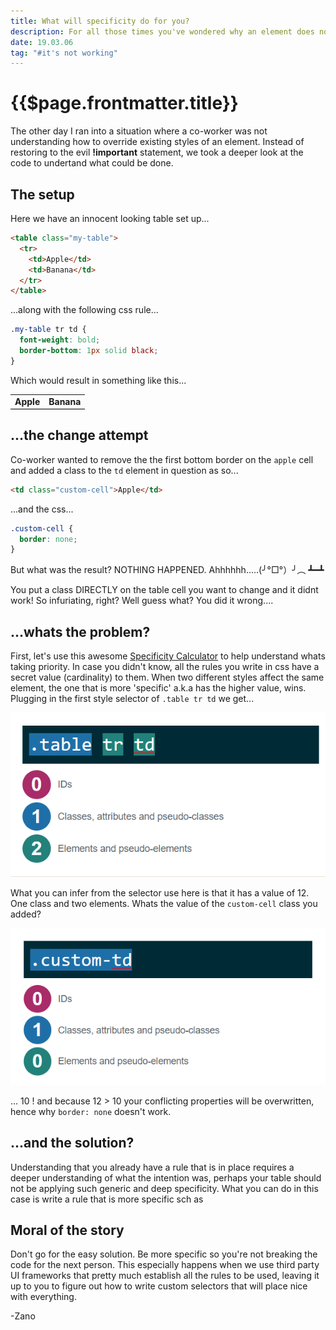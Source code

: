 ```yaml
---
title: What will specificity do for you?
description: For all those times you've wondered why an element does not apply your CSS.
date: 19.03.06
tag: "#it's not working"
---
```


# {{$page.frontmatter.title}}
<Badge :text="$page.frontmatter.date" />
<Badge :text="$page.frontmatter.tag" />

The other day I ran into a situation where a co-worker was not understanding how to override existing styles of an element. Instead of restoring to the evil **!important** statement, we took a deeper look at the code to undertand what could be done.

## The setup

Here we have an innocent looking table set up...

```html
<table class="my-table">
  <tr>
    <td>Apple</td>
    <td>Banana</td>
  </tr>
</table>
```

...along with the following css rule...

```css
.my-table tr td {
  font-weight: bold;
  border-bottom: 1px solid black;
}
```

Which would result in something like this...

<table class="my-table">
  <tr>
    <td>Apple</td>
    <td>Banana</td>
  </tr>
</table>

<style>
.my-table tr td {
  font-weight: bold;
  border-bottom: 1px solid black;
}
</style>

## ...the change attempt

Co-worker wanted to remove the the first bottom border on the `apple` cell and added a class to the `td` element in question as so...

```html
<td class="custom-cell">Apple</td>
```

...and the css...

```css
.custom-cell {
  border: none;
}
```

But what was the result? NOTHING HAPPENED. Ahhhhhh.....(╯°□°）╯︵ ┻━┻

You put a class DIRECTLY on the table cell you want to change and it didnt work! So infuriating, right?  Well guess what?  You did it wrong....

## ...whats the problem?

First, let's use this awesome [Specificity Calculator](https://specificity.keegan.st/) to help understand whats taking priority.  In case you didn't know, all the rules you write in css have a secret value (cardinality) to them. When two different styles affect the same element, the one that is more 'specific' a.k.a has the higher value, wins. Plugging in the first style selector of `.table tr td` we get...

![An image](../.vuepress/public/images/posts/specifiticy-calcuator-1.png)

What you can infer from the selector use here is that it has a value of 12. One class and two elements.  Whats the value of the `custom-cell` class you added?

![An image](../.vuepress/public/images/posts/specifiticy-calcuator-2.png)

... 10 ! and because 12 > 10 your conflicting properties will be overwritten, hence why `border: none` doesn't work.

## ...and the solution?

Understanding that you already have a rule that is in place requires a deeper understanding of what the intention was, perhaps your table should not be applying such generic and deep specificity. What you can do in this case is write a rule that is more specific sch as

## Moral of the story

Don't go for the easy solution. Be more specific so you're not breaking the code for the next person. This especially happens when we use third party UI frameworks that pretty much establish all the rules to be used, leaving it up to you to figure out how to write custom selectors that will place nice with everything.

-Zano
